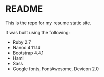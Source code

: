 # README

This is the repo for my resume static site.

It was built using the following:
* Ruby 2.7
* Nanoc 4.11.14
* Bootstrap 4.4.1
* Haml
* Sass
* Google fonts, FontAwesome, Devicon 2.0
